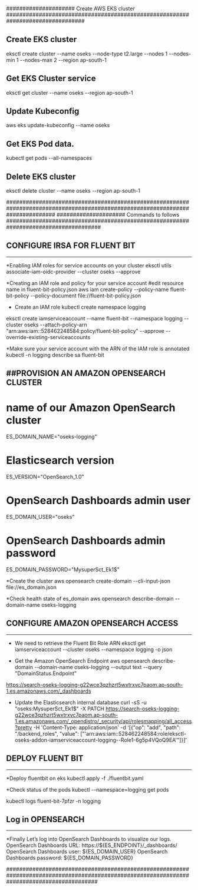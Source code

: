 
##################### Create AWS EKS cluster ################################################################################
## Create EKS cluster
eksctl create cluster --name oseks --node-type t2.large --nodes 1 --nodes-min 1 --nodes-max 2 --region ap-south-1

## Get EKS Cluster service
eksctl get cluster --name oseks --region ap-south-1

## Update Kubeconfig 
aws eks update-kubeconfig --name oseks

## Get EKS Pod data.
kubectl get pods --all-namespaces


## Delete EKS cluster
eksctl delete cluster --name oseks --region ap-south-1


###############################################################################################################################
##################### Commands to follows #####################################################################################
## CONFIGURE IRSA FOR FLUENT BIT
-----------------------------------
*Enabling IAM roles for service accounts on your cluster
eksctl utils associate-iam-oidc-provider --cluster oseks --approve

*Creating an IAM role and policy for your service account
#edit resource name in fluent-bit-policy.json
aws iam create-policy --policy-name fluent-bit-policy --policy-document file://fluent-bit-policy.json

* Create an IAM role
kubectl create namespace logging

eksctl create iamserviceaccount --name fluent-bit --namespace logging --cluster oseks --attach-policy-arn "arn:aws:iam::528462248584:policy/fluent-bit-policy" --approve --override-existing-serviceaccounts
	
*Make sure your service account with the ARN of the IAM role is annotated
kubectl -n logging describe sa fluent-bit


##PROVISION AN AMAZON OPENSEARCH CLUSTER
------------------------------------------
# name of our Amazon OpenSearch cluster
ES_DOMAIN_NAME="oseks-logging"

# Elasticsearch version
ES_VERSION="OpenSearch_1.0"

# OpenSearch Dashboards admin user
ES_DOMAIN_USER="oseks"

# OpenSearch Dashboards admin password
ES_DOMAIN_PASSWORD="MysuperSct_Ek1$"

*Create the cluster
aws opensearch create-domain --cli-input-json  file://es_domain.json

*Check health state of es_domain
aws opensearch describe-domain --domain-name oseks-logging

## CONFIGURE AMAZON OPENSEARCH ACCESS
----------------------------------------
* We need to retrieve the Fluent Bit Role ARN
eksctl get iamserviceaccount --cluster oseks --namespace logging -o json

* Get the Amazon OpenSearch Endpoint
aws opensearch describe-domain --domain-name oseks-logging --output text --query "DomainStatus.Endpoint"


https://search-oseks-logging-g22wce3qzhzrt5wxtrxvc7paom.ap-south-1.es.amazonaws.com/_dashboards

* Update the Elasticsearch internal database
curl -sS -u "oseks:MysuperSct_Ek1$" -X PATCH https://search-oseks-logging-g22wce3qzhzrt5wxtrxvc7paom.ap-south-1.es.amazonaws.com/_opendistro/_security/api/rolesmapping/all_access?pretty -H 'Content-Type: application/json' -d '[{"op": "add", "path": "/backend_roles", "value": ["'arn:aws:iam::528462248584:role/eksctl-oseks-addon-iamserviceaccount-logging--Role1-6g5p4VQoQ9EA'"]}]'

## DEPLOY FLUENT BIT
----------------------
*Deploy fluentbit on eks
kubectl apply -f ./fluentbit.yaml

*Check status of the pods
kubectl --namespace=logging get pods



kubectl logs fluent-bit-7pfzr -n logging
## Log in OPENSEARCH
---------------------
*Finally Let’s log into OpenSearch Dashboards to visualize our logs.
OpenSearch Dashboards URL: https://${ES_ENDPOINT}/_dashboards/
OpenSearch Dashboards user: ${ES_DOMAIN_USER}
OpenSearch Dashboards password: ${ES_DOMAIN_PASSWORD}

############################################################################################################################################
